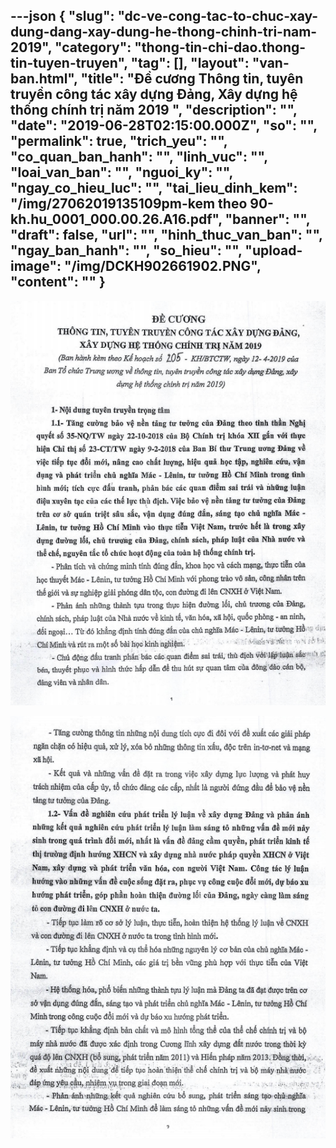 ---json
{
    "slug": "dc-ve-cong-tac-to-chuc-xay-dung-dang-xay-dung-he-thong-chinh-tri-nam-2019",
    "category": "thong-tin-chi-dao.thong-tin-tuyen-truyen",
    "tag": [],
    "layout": "van-ban.html",
    "title": "Đề cương Thông tin, tuyên truyền công tác xây dựng Đảng, Xây dựng hệ thống chính trị năm 2019 ",
    "description": "",
    "date": "2019-06-28T02:15:00.000Z",
    "so": "",
    "permalink": true,
    "trich_yeu": "",
    "co_quan_ban_hanh": "",
    "linh_vuc": "",
    "loai_van_ban": "",
    "nguoi_ky": "",
    "ngay_co_hieu_luc": "",
    "tai_lieu_dinh_kem": "/img/27062019135109pm-kem theo 90-kh.hu_0001_000.00.26.A16.pdf",
    "banner": "",
    "draft": false,
    "url": "",
    "hinh_thuc_van_ban": "",
    "ngay_ban_hanh": "",
    "so_hieu": "",
    "upload-image": "/img/DCKH902661902.PNG",
    "__content__": ""
}
---
<p><img alt="" src="/img/DCKH902661901.PNG" /></p>

<p><img alt="" src="/img/DCKH902661902.PNG" /></p>
